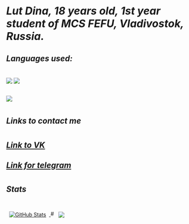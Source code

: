 
# _Lut Dina, 18 years old, 1st year student of MCS FEFU, Vladivostok, Russia._
## _Languages used:_
#
<img src="https://img.shields.io/badge/Python-DEB887?style=for-the-badge&logo=python&logoColor=black" />

<img src="https://img.shields.io/badge/C++-DEB887?style=for-the-badge&logo=c++&logoColor=black" />

## <img src="https://img.shields.io/badge/C-DEB887?style=for-the-badge&logo=&logoColor=black&line.svg'56''78'" />

#
## _Links to contact me_
#

## [_Link to VK_](https://vk.com/naomi_des04)

## [_Link for telegram_](https://t.me/qmmmtt)
#
## _Stats_
#
<a href="https://github.com/braydoncoyer">
  <img align="center" style="margin:0.5rem" src="https://github-readme-stats.vercel.app/api?username=AreHumphrey&show_icons=true&line_height=30&count_private=true&title_color=442300&text_color=442300&icon_color=8B4513&bg_color=CDB38B" alt="GitHub Stats" />
</a>
#
<a href="https://github.com/braydoncoyer">
  <img align="center" style="margin:0.5rem" src="https://github-readme-stats.vercel.app/api/top-langs/?username=AreHumphrey&hide=html,css&title_color=442300&text_color=442300&icon_color=CDB38B&bg_color=CDB38B" />
</a>

# 


